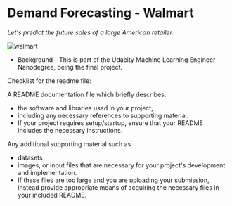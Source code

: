 # Demand Forecasting - Walmart

*Let's predict the future sales of a large American retailer.*

![walmart](https://prod-lippincott.imgix.net/app/uploads/2020/01/02210649/Walmart1_Logo-scaled.jpg?auto=false%2Ccompress&q=90&w=1400)

- Background - This is part of the Udacity Machine Learning Engineer Nanodegree, being the final project.


Checklist for the readme file: 

A README documentation file which briefly describes:
- the software and libraries used in your project, 
- including any necessary references to supporting material. 
- If your project requires setup/startup, ensure that your README includes the necessary instructions.

Any additional supporting material such as 
- datasets
- images, or input files that are necessary for your project's development and implementation. 
- If these files are too large and you are uploading your submission, instead provide appropriate means of acquiring the necessary files in your included README.
